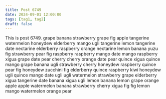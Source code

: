 ```yaml
---
title: Post 6749
date: 2024-09-01 12:00:00
tags: [tag1, tag2]
draft: false
---
```

This is post 6749.
grape
banana
strawberry
grape
fig
apple
tangerine
watermelon
honeydew
elderberry
mango
ugli
tangerine
lemon
tangerine
date
nectarine
elderberry
raspberry
orange
nectarine
lemon
banana
yuzu
fig
strawberry
pear
fig
raspberry
raspberry
mango
date
mango
raspberry
xigua
grape
date
pear
cherry
cherry
orange
date
pear
quince
xigua
quince
mango
grape
banana
ugli
strawberry
cherry
honeydew
raspberry
quince
pear
fig
honeydew
zucchini
fig
elderberry
quince
raspberry
kiwi
honeydew
ugli
quince
mango
date
ugli
ugli
watermelon
strawberry
grape
elderberry
xigua
tangerine
date
banana
xigua
ugli
lemon
banana
lemon
grape
orange
apple
apple
watermelon
banana
strawberry
cherry
xigua
fig
fig
lemon
mango
watermelon
orange
pear
